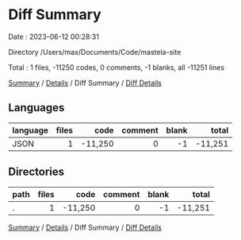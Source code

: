 # Diff Summary

Date : 2023-06-12 00:28:31

Directory /Users/max/Documents/Code/mastela-site

Total : 1 files,  -11250 codes, 0 comments, -1 blanks, all -11251 lines

[Summary](results.md) / [Details](details.md) / Diff Summary / [Diff Details](diff-details.md)

## Languages
| language | files | code | comment | blank | total |
| :--- | ---: | ---: | ---: | ---: | ---: |
| JSON | 1 | -11,250 | 0 | -1 | -11,251 |

## Directories
| path | files | code | comment | blank | total |
| :--- | ---: | ---: | ---: | ---: | ---: |
| . | 1 | -11,250 | 0 | -1 | -11,251 |

[Summary](results.md) / [Details](details.md) / Diff Summary / [Diff Details](diff-details.md)